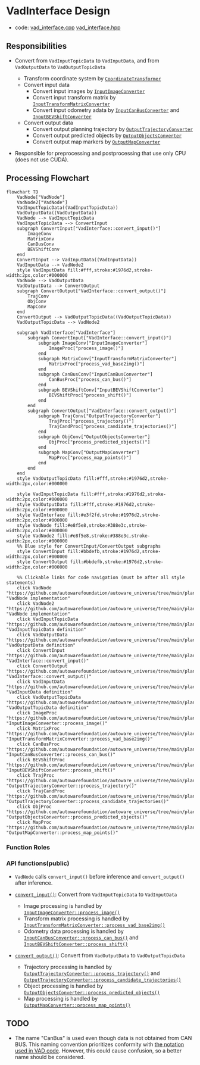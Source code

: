 # VadInterface Design

- code: [vad_interface.cpp](../lib/vad_interface.cpp) [vad_interface.hpp](../include/autoware/tensorrt_vad/vad_interface.hpp)

## Responsibilities

- Convert from `VadInputTopicData` to `VadInputData`, and from `VadOutputData` to `VadOutputTopicData`
  - Transform coordinate system by [`CoordinateTransformer`](../include/autoware/tensorrt_vad/coordinate_transformer.hpp)
  - Convert input data
    - Convert input images by [`InputImageConverter`](../include/autoware/tensorrt_vad/input_converter/image_converter.hpp)
    - Convert input transform matrix by [`InputTransformMatrixConverter`](../include/autoware/tensorrt_vad/input_converter/transform_matrix_converter.hpp)
    - Convert input odometry adata by [`InputCanBusConverter`](../include/autoware/tensorrt_vad/input_converter/can_bus_converter.hpp) and [`InputBEVShiftConverter`](../include/autoware/tensorrt_vad/input_converter/bev_shift_converter.hpp)
  - Convert output data
    - Convert output planning trajectory by [`OutputTrajectoryConverter`](../include/autoware/tensorrt_vad/output_converter/trajectory_converter.hpp)
    - Convert output predicted objects by [`OutputObjectsConverter`](../include/autoware/tensorrt_vad/output_converter/objects_converter.hpp)
    - Convert output map markers by [`OutputMapConverter`](../include/autoware/tensorrt_vad/output_converter/map_converter.hpp)

- Responsible for preprocessing and postprocessing that use only CPU (does not use CUDA).

## Processing Flowchart

```mermaid
flowchart TD
    VadNode["VadNode"]
    VadNode2["VadNode"]
    VadInputTopicData((VadInputTopicData))
    VadOutputData((VadOutputData))
    VadNode --> VadInputTopicData
    VadInputTopicData --> ConvertInput
    subgraph ConvertInput["VadInterface::convert_input()"]
        ImageConv
        MatrixConv
        CanBusConv
        BEVShiftConv
    end
    ConvertInput --> VadInputData((VadInputData))
    VadInputData --> VadNode2
    style VadInputData fill:#fff,stroke:#1976d2,stroke-width:2px,color:#000000
    VadNode --> VadOutputData
    VadOutputData --> ConvertOutput
    subgraph ConvertOutput["VadInterface::convert_output()"]
        TrajConv
        ObjConv
        MapConv
    end
    ConvertOutput --> VadOutputTopicData((VadOutputTopicData))
    VadOutputTopicData --> VadNode2

    subgraph VadInterface["VadInterface"]
        subgraph ConvertInput["VadInterface::convert_input()"]
            subgraph ImageConv["InputImageConverter"]
                ImageProc["process_image()"]
            end
            subgraph MatrixConv["InputTransformMatrixConverter"]
                MatrixProc["process_vad_base2img()"]
            end
            subgraph CanBusConv["InputCanBusConverter"]
                CanBusProc["process_can_bus()"]
            end
            subgraph BEVShiftConv["InputBEVShiftConverter"]
                BEVShiftProc["process_shift()"]
            end
        end
        subgraph ConvertOutput["VadInterface::convert_output()"]
            subgraph TrajConv["OutputTrajectoryConverter"]
                TrajProc["process_trajectory()"]
                TrajCandProc["process_candidate_trajectories()"]
            end
            subgraph ObjConv["OutputObjectsConverter"]
                ObjProc["process_predicted_objects()"]
            end
            subgraph MapConv["OutputMapConverter"]
                MapProc["process_map_points()"]
            end
        end
    end
    style VadOutputTopicData fill:#fff,stroke:#1976d2,stroke-width:2px,color:#000000

    style VadInputTopicData fill:#fff,stroke:#1976d2,stroke-width:2px,color:#000000
    style VadOutputData fill:#fff,stroke:#1976d2,stroke-width:2px,color:#000000
    style VadInterface fill:#e3f2fd,stroke:#1976d2,stroke-width:2px,color:#000000
    style VadNode fill:#e8f5e8,stroke:#388e3c,stroke-width:2px,color:#000000
    style VadNode2 fill:#e8f5e8,stroke:#388e3c,stroke-width:2px,color:#000000
    %% Blue style for ConvertInput/ConvertOutput subgraphs
    style ConvertInput fill:#bbdefb,stroke:#1976d2,stroke-width:2px,color:#000000
    style ConvertOutput fill:#bbdefb,stroke:#1976d2,stroke-width:2px,color:#000000

    %% Clickable links for code navigation (must be after all style statements)
    click VadNode "https://github.com/autowarefoundation/autoware_universe/tree/main/planning/autoware_tensorrt_vad/src/vad_node.cpp" "VadNode implementation"
    click VadNode2 "https://github.com/autowarefoundation/autoware_universe/tree/main/planning/autoware_tensorrt_vad/src/vad_node.cpp" "VadNode implementation"
    click VadInputTopicData "https://github.com/autowarefoundation/autoware_universe/tree/main/planning/autoware_tensorrt_vad/include/autoware/tensorrt_vad/data_types.hpp" "VadInputTopicData definition"
    click VadOutputData "https://github.com/autowarefoundation/autoware_universe/tree/main/planning/autoware_tensorrt_vad/include/autoware/tensorrt_vad/data_types.hpp" "VadOutputData definition"
    click ConvertInput "https://github.com/autowarefoundation/autoware_universe/tree/main/planning/autoware_tensorrt_vad/include/autoware/tensorrt_vad/vad_interface.hpp" "VadInterface::convert_input()"
    click ConvertOutput "https://github.com/autowarefoundation/autoware_universe/tree/main/planning/autoware_tensorrt_vad/include/autoware/tensorrt_vad/vad_interface.hpp" "VadInterface::convert_output()"
    click VadInputData "https://github.com/autowarefoundation/autoware_universe/tree/main/planning/autoware_tensorrt_vad/include/autoware/tensorrt_vad/data_types.hpp" "VadInputData definition"
    click VadOutputTopicData "https://github.com/autowarefoundation/autoware_universe/tree/main/planning/autoware_tensorrt_vad/include/autoware/tensorrt_vad/data_types.hpp" "VadOutputTopicData definition"
    click ImageProc "https://github.com/autowarefoundation/autoware_universe/tree/main/planning/autoware_tensorrt_vad/include/autoware/tensorrt_vad/input_converter/image_converter.hpp" "InputImageConverter::process_image()"
    click MatrixProc "https://github.com/autowarefoundation/autoware_universe/tree/main/planning/autoware_tensorrt_vad/include/autoware/tensorrt_vad/input_converter/transform_matrix_converter.hpp" "InputTransformMatrixConverter::process_vad_base2img()"
    click CanBusProc "https://github.com/autowarefoundation/autoware_universe/tree/main/planning/autoware_tensorrt_vad/include/autoware/tensorrt_vad/input_converter/can_bus_converter.hpp" "InputCanBusConverter::process_can_bus()"
    click BEVShiftProc "https://github.com/autowarefoundation/autoware_universe/tree/main/planning/autoware_tensorrt_vad/include/autoware/tensorrt_vad/input_converter/bev_shift_converter.hpp" "InputBEVShiftConverter::process_shift()"
    click TrajProc "https://github.com/autowarefoundation/autoware_universe/tree/main/planning/autoware_tensorrt_vad/include/autoware/tensorrt_vad/output_converter/trajectory_converter.hpp" "OutputTrajectoryConverter::process_trajectory()"
    click TrajCandProc "https://github.com/autowarefoundation/autoware_universe/tree/main/planning/autoware_tensorrt_vad/include/autoware/tensorrt_vad/output_converter/trajectory_converter.hpp" "OutputTrajectoryConverter::process_candidate_trajectories()"
    click ObjProc "https://github.com/autowarefoundation/autoware_universe/tree/main/planning/autoware_tensorrt_vad/include/autoware/tensorrt_vad/output_converter/objects_converter.hpp" "OutputObjectsConverter::process_predicted_objects()"
    click MapProc "https://github.com/autowarefoundation/autoware_universe/tree/main/planning/autoware_tensorrt_vad/include/autoware/tensorrt_vad/output_converter/map_converter.hpp" "OutputMapConverter::process_map_points()"
```

### Function Roles

### API functions(public)

- `VadNode` calls `convert_input()` before inference and `convert_output()` after inference.

- [`convert_input()`](../include/autoware/tensorrt_vad/vad_interface.hpp): Convert from `VadInputTopicData` to `VadInputData`
  - Image processing is handled by [`InputImageConverter::process_image()`](../include/autoware/tensorrt_vad/input_converter/image_converter.hpp)
  - Transform matrix processing is handled by [`InputTransformMatrixConverter::process_vad_base2img()`](../include/autoware/tensorrt_vad/input_converter/transform_matrix_converter.hpp)
  - Odometry data processing is handled by [`InputCanBusConverter::process_can_bus()`](../include/autoware/tensorrt_vad/input_converter/can_bus_converter.hpp) and [`InputBEVShiftConverter::process_shift()`](../include/autoware/tensorrt_vad/input_converter/bev_shift_converter.hpp)
- [`convert_output()`](../include/autoware/tensorrt_vad/vad_interface.hpp): Convert from `VadOutputData` to `VadOutputTopicData`
  - Trajectory processing is handled by [`OutputTrajectoryConverter::process_trajectory()`](../include/autoware/tensorrt_vad/output_converter/trajectory_converter.hpp) and [`OutputTrajectoryConverter::process_candidate_trajectories()`](../include/autoware/tensorrt_vad/output_converter/trajectory_converter.hpp)
  - Object processing is handled by [`OutputObjectsConverter::process_predicted_objects()`](../include/autoware/tensorrt_vad/output_converter/objects_converter.hpp)
  - Map processing is handled by [`OutputMapConverter::process_map_points()`](../include/autoware/tensorrt_vad/output_converter/map_converter.hpp)

## TODO

- The name "CanBus" is used even though data is not obtained from CAN BUS. This naming convention prioritizes conformity with [the notation used in VAD code](https://github.com/hustvl/VAD/blob/36047b6b5985e01832d8a2ecb0355d7f3c753ee1/projects/mmdet3d_plugin/datasets/nuscenes_vad_dataset.py#L1375-L1382). However, this could cause confusion, so a better name should be considered.
